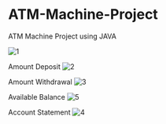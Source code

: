 # ATM-Machine-Project

ATM Machine Project using JAVA



![1](https://user-images.githubusercontent.com/97332062/214898865-952d9dc5-d52b-493d-8221-527bba9ad1a2.PNG)


Amount Deposit
![2](https://user-images.githubusercontent.com/97332062/214899111-32aa7de7-a410-44a1-987d-845b0e2af9b0.PNG)


Amount Withdrawal
![3](https://user-images.githubusercontent.com/97332062/214899299-b96c217f-0134-460e-93c8-85474e749c19.PNG)


Available Balance
![5](https://user-images.githubusercontent.com/97332062/214899629-22b7bc67-0e87-4ed7-b69f-242e35be06fa.PNG)


Account Statement
![4](https://user-images.githubusercontent.com/97332062/214899510-90baf1df-91fd-49fc-b7bd-890628bd58bc.PNG)




